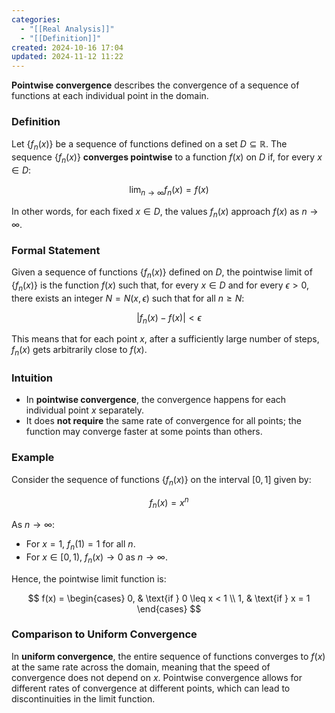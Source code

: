 ```yaml
---
categories:
  - "[[Real Analysis]]"
  - "[[Definition]]"
created: 2024-10-16 17:04
updated: 2024-11-12 11:22
---
```


**Pointwise convergence** describes the convergence of a sequence of functions at each individual point in the domain.

### Definition

Let $\{f_n(x)\}$ be a sequence of functions defined on a set $D \subseteq \mathbb{R}$. The sequence $\{f_n(x)\}$ **converges pointwise** to a function $f(x)$ on $D$ if, for every $x \in D$:

$$
\lim_{n \to \infty} f_n(x) = f(x)
$$

In other words, for each fixed $x \in D$, the values $f_n(x)$ approach $f(x)$ as $n \to \infty$.

### Formal Statement

Given a sequence of functions $\{f_n(x)\}$ defined on $D$, the pointwise limit of $\{f_n(x)\}$ is the function $f(x)$ such that, for every $x \in D$ and for every $\epsilon > 0$, there exists an integer $N = N(x, \epsilon)$ such that for all $n \geq N$:

$$
|f_n(x) - f(x)| < \epsilon
$$

This means that for each point $x$, after a sufficiently large number of steps, $f_n(x)$ gets arbitrarily close to $f(x)$.

### Intuition

- In **pointwise convergence**, the convergence happens for each individual point $x$ separately.
- It does **not require** the same rate of convergence for all points; the function may converge faster at some points than others.
  
### Example

Consider the sequence of functions $\{f_n(x)\}$ on the interval $[0, 1]$ given by:

$$
f_n(x) = x^n
$$

As $n \to \infty$:
- For $x = 1$, $f_n(1) = 1$ for all $n$.
- For $x \in [0, 1)$, $f_n(x) \to 0$ as $n \to \infty$.

Hence, the pointwise limit function is:

$$
f(x) = \begin{cases}
0, & \text{if } 0 \leq x < 1 \\
1, & \text{if } x = 1
\end{cases}
$$

### Comparison to Uniform Convergence

In **uniform convergence**, the entire sequence of functions converges to $f(x)$ at the same rate across the domain, meaning that the speed of convergence does not depend on $x$. Pointwise convergence allows for different rates of convergence at different points, which can lead to discontinuities in the limit function.